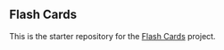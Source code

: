 ##  Flash Cards

This is the starter repository for the [Flash Cards](http://backend.turing.io/module1/projects/flashcards) project.


